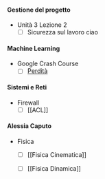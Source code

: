 #### Gestione del progetto
- Unità 3 Lezione 2
	- [ ] Sicurezza sul lavoro
ciao
#### Machine Learning
- Google Crash Course
	- [ ] [Perdità](https://developers.google.com/machine-learning/crash-course/linear-regression/loss?hl=it)

#### Sistemi e Reti
- Firewall
	- [ ] [[ACL]]

#### Alessia Caputo
- Fisica
	 - [ ] [[Fisica Cinematica]]
	 - [ ] [[Fisica Dinamica]]



